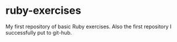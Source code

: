 # ruby-exercises
My first repository of basic Ruby exercises.
Also the first repository I successfully put to git-hub.
